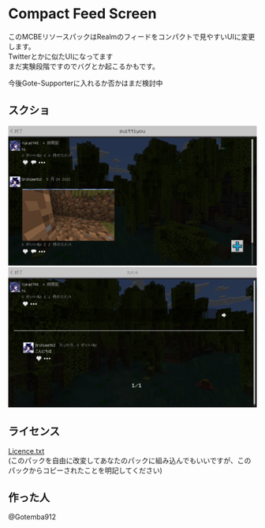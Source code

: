 # Compact Feed Screen
このMCBEリソースパックはRealmのフィードをコンパクトで見やすいUIに変更します。  
Twitterとかに似たUIになってます  
まだ実験段階ですのでバグとか起こるかもです。  

今後Gote-Supporterに入れるか否かはまだ検討中
## スクショ
![スクショその１](https://raw.githubusercontent.com/Gotemba912/Compact_Feed_Screen/main/ScreenShots/ss01.png "スクショその１")
![スクショその２](https://raw.githubusercontent.com/Gotemba912/Compact_Feed_Screen/main/ScreenShots/ss02.png "スクショその２")
## ライセンス
[Licence.txt](https://github.com/Gotemba912/Compact_Feed_Screen/blob/main/Licence.txt)  
(このパックを自由に改変してあなたのパックに組み込んでもいいですが、このパックからコピーされたことを明記してください)
## 作った人
@Gotemba912